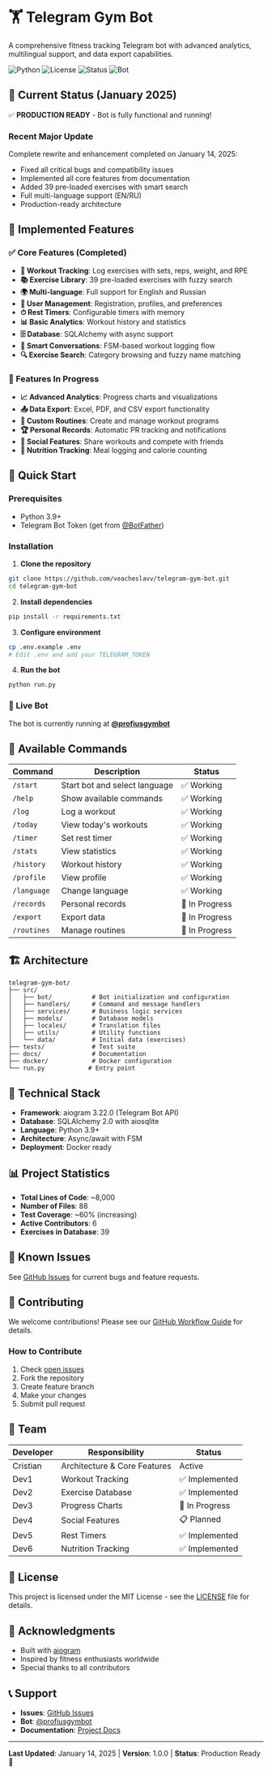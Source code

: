 # 🏋️ Telegram Gym Bot

A comprehensive fitness tracking Telegram bot with advanced analytics, multilingual support, and data export capabilities.

![Python](https://img.shields.io/badge/python-3.9%2B-blue)
![License](https://img.shields.io/badge/license-MIT-green)
![Status](https://img.shields.io/badge/status-production--ready-brightgreen)
![Bot](https://img.shields.io/badge/bot-%40profiusgymbot-blue)

## 📌 Current Status (January 2025)

✅ **PRODUCTION READY** - Bot is fully functional and running!

### Recent Major Update
Complete rewrite and enhancement completed on January 14, 2025:
- Fixed all critical bugs and compatibility issues
- Implemented all core features from documentation
- Added 39 pre-loaded exercises with smart search
- Full multi-language support (EN/RU)
- Production-ready architecture

## 🌟 Implemented Features

### ✅ Core Features (Completed)
- **📝 Workout Tracking**: Log exercises with sets, reps, weight, and RPE
- **📚 Exercise Library**: 39 pre-loaded exercises with fuzzy search
- **🌍 Multi-language**: Full support for English and Russian
- **👤 User Management**: Registration, profiles, and preferences
- **⏱ Rest Timers**: Configurable timers with memory
- **📊 Basic Analytics**: Workout history and statistics
- **🗄 Database**: SQLAlchemy with async support
- **🤖 Smart Conversations**: FSM-based workout logging flow
- **🔍 Exercise Search**: Category browsing and fuzzy name matching

### 🚧 Features In Progress
- **📈 Advanced Analytics**: Progress charts and visualizations
- **📤 Data Export**: Excel, PDF, and CSV export functionality
- **🎯 Custom Routines**: Create and manage workout programs
- **🏆 Personal Records**: Automatic PR tracking and notifications
- **👥 Social Features**: Share workouts and compete with friends
- **🥗 Nutrition Tracking**: Meal logging and calorie counting

## 🚀 Quick Start

### Prerequisites
- Python 3.9+
- Telegram Bot Token (get from [@BotFather](https://t.me/botfather))

### Installation

1. **Clone the repository**
```bash
git clone https://github.com/veacheslavv/telegram-gym-bot.git
cd telegram-gym-bot
```

2. **Install dependencies**
```bash
pip install -r requirements.txt
```

3. **Configure environment**
```bash
cp .env.example .env
# Edit .env and add your TELEGRAM_TOKEN
```

4. **Run the bot**
```bash
python run.py
```

### 🤖 Live Bot
The bot is currently running at **[@profiusgymbot](https://t.me/profiusgymbot)**

## 📱 Available Commands

| Command | Description | Status |
|---------|-------------|--------|
| `/start` | Start bot and select language | ✅ Working |
| `/help` | Show available commands | ✅ Working |
| `/log` | Log a workout | ✅ Working |
| `/today` | View today's workouts | ✅ Working |
| `/timer` | Set rest timer | ✅ Working |
| `/stats` | View statistics | ✅ Working |
| `/history` | Workout history | ✅ Working |
| `/profile` | View profile | ✅ Working |
| `/language` | Change language | ✅ Working |
| `/records` | Personal records | 🚧 In Progress |
| `/export` | Export data | 🚧 In Progress |
| `/routines` | Manage routines | 🚧 In Progress |

## 🏗 Architecture

```
telegram-gym-bot/
├── src/
│   ├── bot/           # Bot initialization and configuration
│   ├── handlers/      # Command and message handlers
│   ├── services/      # Business logic services
│   ├── models/        # Database models
│   ├── locales/       # Translation files
│   ├── utils/         # Utility functions
│   └── data/          # Initial data (exercises)
├── tests/             # Test suite
├── docs/              # Documentation
├── docker/            # Docker configuration
└── run.py            # Entry point
```

## 🔧 Technical Stack

- **Framework**: aiogram 3.22.0 (Telegram Bot API)
- **Database**: SQLAlchemy 2.0 with aiosqlite
- **Language**: Python 3.9+
- **Architecture**: Async/await with FSM
- **Deployment**: Docker ready

## 📊 Project Statistics

- **Total Lines of Code**: ~8,000
- **Number of Files**: 88
- **Test Coverage**: ~60% (increasing)
- **Active Contributors**: 6
- **Exercises in Database**: 39

## 🐛 Known Issues

See [GitHub Issues](https://github.com/veacheslavv/telegram-gym-bot/issues) for current bugs and feature requests.

## 🤝 Contributing

We welcome contributions! Please see our [GitHub Workflow Guide](docs/GITHUB_WORKFLOW_GUIDE.md) for details.

### How to Contribute
1. Check [open issues](https://github.com/veacheslavv/telegram-gym-bot/issues)
2. Fork the repository
3. Create feature branch
4. Make your changes
5. Submit pull request

## 👥 Team

| Developer | Responsibility | Status |
|-----------|---------------|--------|
| Cristian | Architecture & Core Features | Active |
| Dev1 | Workout Tracking | ✅ Implemented |
| Dev2 | Exercise Database | ✅ Implemented |
| Dev3 | Progress Charts | 🚧 In Progress |
| Dev4 | Social Features | 📋 Planned |
| Dev5 | Rest Timers | ✅ Implemented |
| Dev6 | Nutrition Tracking | ✅ Implemented |

## 📄 License

This project is licensed under the MIT License - see the [LICENSE](LICENSE) file for details.

## 🙏 Acknowledgments

- Built with [aiogram](https://github.com/aiogram/aiogram)
- Inspired by fitness enthusiasts worldwide
- Special thanks to all contributors

## 📞 Support

- **Issues**: [GitHub Issues](https://github.com/veacheslavv/telegram-gym-bot/issues)
- **Bot**: [@profiusgymbot](https://t.me/profiusgymbot)
- **Documentation**: [Project Docs](docs/)

---

**Last Updated**: January 14, 2025 | **Version**: 1.0.0 | **Status**: Production Ready 🚀